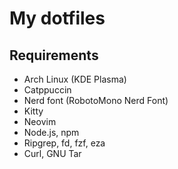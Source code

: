 # My dotfiles

## Requirements
- Arch Linux (KDE Plasma)
- Catppuccin
- Nerd font (RobotoMono Nerd Font)
- Kitty
- Neovim
- Node.js, npm
- Ripgrep, fd, fzf, eza
- Curl, GNU Tar

